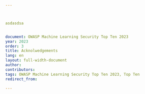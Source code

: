 ```yaml
---



asdasdsa


document: OWASP Machine Learning Security Top Ten 2023
year: 2023
order: 3
title: Acknolwedgements
lang: en
layout: full-width-document
author:
contributors:
tags: OWASP Machine Learning Security Top Ten 2023, Top Ten
redirect_from:

---
```

